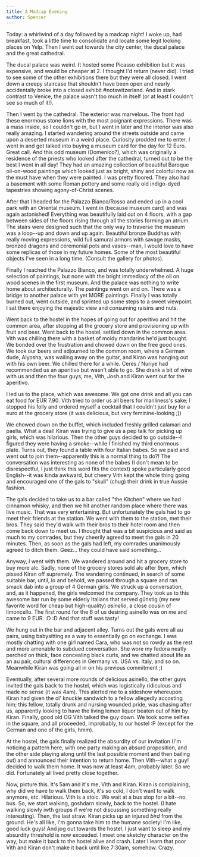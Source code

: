 ```yaml
---
title: A Madcap Evening
author: Spencer
---
```


Today: a whirlwind of a day followed by a madcap night! I woke up, had breakfast, took a little time to consolidate and locate some legit looking places on Yelp. Then I went out towards the city center, the ducal palace and the great cathedral.

The ducal palace was weird. It hosted some Picasso exhibition but it was expensive, and would be cheaper at 2. I thought I'd return (never did). I tried to see some of the other exhibitions there but they were all closed. I went down a creepy staircase that shouldn't have been open and nearly accidentally broke into a closed exhibit #notswitzerland. And in stark contrast to Venice, the palace wasn't too much in itself (or at least I couldn't see so much of it!).

Then I went by the cathedral. The exterior was marvelous. The front had these enormous stone lions with the most poignant expressions. There was a mass inside, so I couldn't go in, but I went in later and the interior was also really amazing. I started wandering around the streets outside and came upon a deserted museum in a weird place. Curiosity prodded me to enter. I went in and got talked into buying a museum card for the day for 12 Euro. Great call. And this odd museum (Domenico?), which was originally a residence of the priests who looked after the cathedral, turned out to be the best I went in all day! They had an amazing collection of beautiful Baroque oil-on-wood paintings which looked just as bright, shiny and colorful now as the must have when they were painted. I was pretty floored. They also had a basement with some Roman pottery and some really old indigo-dyed tapestries showing agony-of-Christ scenes.

After that I headed for the Palazzo Bianco/Rosso and ended up in a cool park with an Oriental museum. I went in (because museum card) and was again astonished! Everything was beautifully laid out on 4 floors, with a gap between sides of the floors rising through all the stories forming an atrium. The stairs were designed such that the only way to traverse the museum was a loop--up and down and up again. Beautiful bronze Buddhas with really moving expressions, wild full samurai armors with savage masks, bronzed dragons and ceremonial pots and vases--man, I would love to have some replicas of those in my future homes. Some of the most beautiful objects I've seen in a long time. (Consult the gallery for photos).

Finally I reached the Palazzo Bianco, and was totally underwhelmed. A huge selection of paintings, but none with the bright immediacy of the oil on wood scenes in the first museum. And the palace was nothing to write home about architecturally. The paintings went on and on. There was a bridge to another palace with yet MORE paintings. Finally I was totally burned out, went outside, and sprinted up some steps to a sweet viewpoint. I sat there enjoying the majestic view and consuming raisins and nuts.

Went back to the hostel in the hopes of going out for aperitivo and hit the common area, after stopping at the grocery store and provisioning up with fruit and beer.
Went back to the hostel, settled down in the common area. Vith was chilling there with a basket of moldy mandarins he'd just bought. We bonded over the frustration and chowed down on the free good ones. We took our beers and adjourned to the common room, where a German dude, Alyosha, was wailing away on the guitar, and Kiran was hanging out with his own beer. We chilled there for a while. Ceres / Nuriye had recommended us an aperitivo but wasn't able to go. She drank a bit of wine with us and then the four guys, me, Vith, Josh and Kiran went out for the aperitivo.

I led us to the place, which was awesome. We got one drink and all you can eat food for EUR 7.90. Vith tried to order us all beers for manliness's sake; I stopped his folly and ordered myself a cocktail that I couldn't just buy for a euro at the grocery store (it was delicious, but very feminine-looking ;))

We chowed down on the buffet, which included freshly grilled calamari and paella. What a deal! Kiran was trying to give us a pep talk for picking up girls, which was hilarious. Then the other guys decided to go outside--I figured they were having a smoke--while I finished my third enormous plate. Turns out, they found a table with four Italian babes. So we paid and went out to join them--apparently this is a normal thing to do?! The conversation was interesting as none of the babes (I don't mean to be disrespectful, I just think this word fits the context) spoke particularly good English--it was kinda awkward, but cheery Vith kept the whole thing going and encouraged one of the gals to "skull" (chug) their drink in true Aussie fashion.

The gals decided to take us to a bar called "the Kitchen" where we had cinnamon whisky, and then we hit another random place where there was live music. That was very entertaining. But unfortunately the gals had to go meet their friends at the station. We went with them to the station, met their bros. They said they'd walk with their bros to their hotel room and then come back down to meet us. I thought that was a bit suspicious and said as much to my comrades, but they cheerily agreed to meet the gals in 20 minutes. Then, as soon as the gals had left, my comrades unanimously agreed to ditch them. Geez... they could have said something...

Anyway, I went with them. We wandered around and hit a grocery store to buy more alc. Sadly, none of the grocery stores sold alc after 9pm, which pissed Kiran off supremely. The wandering continued, in search of some suitable bar, until, lo and behold, we passed through a square and ran smack dab into a group of 4 German girls. We struck up a conversation, and, as it happened, the girls welcomed the company. They took us to this awesome bar run by some elderly Italians that served günstig (my new favorite word for cheap but high-quality) *asinello*, a close cousin of limoncello. The first round for the 6 of us desiring asinello was on me and came to 9 EUR. :D :D And that stuff was tasty!

We hung out in the bar and adjacent alley. Turns out the gals were all au pairs, using babysitting as a way to essentially go on exchange. I was mostly chatting with one girl named Cara, who was not so rowdy as the rest and more amenable to subdued conversation. She wore my fedora neatly perched on thick, face concealing black curls, and we chatted about life as an au pair, cultural differences in Germany vs. USA vs. Italy, and so on. Meanwhile Kiran was going all in on his previous commitment ;)

Eventually, after several more rounds of delicious asinello, the other guys invited the gals back to the hostel, which was logistically ridiculous and made no sense (it was 4am). This alerted me to a sideshow whereupon Kiran had given the ol' knuckle sandwich to a fellow allegedly accosting him; this fellow, totally drunk and nursing wounded pride, was chasing after us, apparently looking to have the living lemon liquor beaten out of him by Kiran. Finally, good old OG Vith talked the guy down. We took some selfies in the square, and all proceeded, improbably, to our hostel :P (except for the German and one of the girls, hmm).

At the hostel, the gals finally realized the absurdity of our invitation (I'm noticing a pattern here, with one party making an absurd proposition, and the other side playing along until the last possible moment and then bailing out) and announced their intention to return home. Then Vith--what a guy! decided to walk them home. It was now at least 4am, probably later. So we did. Fortunately all lived pretty close together.

Now, picture this. It's 5am and it's me, Vith and Kiran. Kiran is complaining, why did we have to walk them back, it's so cold, I don't want to walk anymore, etc. Hilarious. Vith is a stoic. We wait at a bus stop for a bit--no bus. So, we start walking, goshdarn slowly, back to the hostel. (I hate walking slowly iwth groups if we're not discussing something really interesting). Then, the last straw. Kiran picks up an injured *bird* from the ground. He's all like, I'm gonna take him to the humane society! I'm like, good luck guys! And jog out towards the hostel. I just want to sleep and my absurdity threshold is now exceeded. I meet one sketchy character on the way, but make it back to the hostel alive and crash. Later I learn that poor Vith and Kiran don't make it back until like 7:30am, somehow. Crazy.






